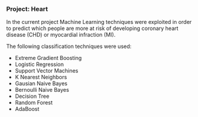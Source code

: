### Project: Heart

In the current project Machine Learning techniques were exploited in order to predict which people are more at risk of developing coronary heart disease (CHD) or myocardial infraction (MI).

The following classification techniques were used:
- Extreme Gradient Boosting
- Logistic Regression
- Support Vector Machines
- K Nearest Neighbors
- Gausian Naive Bayes
- Bernoulli Naive Bayes
- Decision Tree
- Random Forest
- AdaBoost
